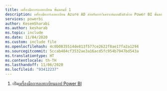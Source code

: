```yaml
---
title: เครื่องมือการลงทะเบียน ขั้นตอนที่ 1
description: เครื่องมือการลงทะเบียน Azure AD สำหรับการวิเคราะห์แบบฝังตัวด้วย Power BI ขั้นตอนที่ 1
services: powerbi
author: KesemSharabi
ms.author: kesharab
ms.topic: include
ms.date: 11/04/2020
ms.custom: include file
ms.openlocfilehash: 4c0b0835514de813f577ce2622f8ae17fa2a1294
ms.sourcegitcommit: 5ccab484cf3532ae3a16acd5fc954b7947bd543a
ms.translationtype: HT
ms.contentlocale: th-TH
ms.lasthandoff: 11/06/2020
ms.locfileid: "93412237"
---
```

1. เปิด[เครื่องมือการลงทะเบียนแอป Power BI](https://app.powerbi.com/embedsetup)